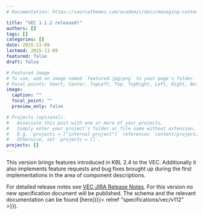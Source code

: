 ```yaml
---
# Documentation: https://sourcethemes.com/academic/docs/managing-content/

title: "VEC 1.1.2 released!"
authors: []
tags: []
categories: []
date: 2015-11-09
lastmod: 2015-11-09
featured: false
draft: false

# Featured image
# To use, add an image named `featured.jpg/png` to your page's folder.
# Focal points: Smart, Center, TopLeft, Top, TopRight, Left, Right, BottomLeft, Bottom, BottomRight.
image:
  caption: ""
  focal_point: ""
  preview_only: false

# Projects (optional).
#   Associate this post with one or more of your projects.
#   Simply enter your project's folder or file name without extension.
#   E.g. `projects = ["internal-project"]` references `content/project/deep-learning/index.md`.
#   Otherwise, set `projects = []`.
projects: []
---
```

This version brings features introduced in KBL 2.4 to the VEC. Additionally it also implements feature requests and bug fixes brought up during the first implementations in the area of component descriptions.
<!--more-->
For detailed release notes see [VEC JIRA Release Notes](https://track.prostep.com/jira/secure/ReleaseNote.jspa?projectId######10550&version25170). For this version no new specification document will be published. 
The schema and the relevant documentation can be found [here]({{< relref "specifications/vec/v112" >}}).
